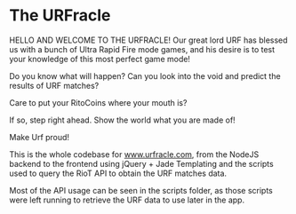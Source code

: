 # The URFracle

HELLO AND WELCOME TO THE URFRACLE!
Our great lord URF has blessed us with a bunch of Ultra Rapid Fire mode games, and his desire is to test your knowledge of this most perfect game mode!

Do you know what will happen? Can you look into the void and predict the results of URF matches?

Care to put your RitoCoins where your mouth is?

If so, step right ahead. Show the world what you are made of!

Make Urf proud!

This is the whole codebase for www.urfracle.com, from the NodeJS backend to the frontend using jQuery + Jade Templating and the scripts used to query the RioT API to obtain the URF matches data.

Most of the API usage can be seen in the scripts folder, as those scripts were left running to retrieve the URF data to use later in the app.

